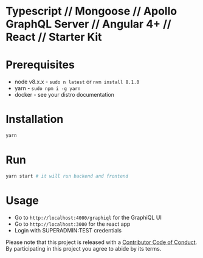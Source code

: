 # Typescript // Mongoose // Apollo GraphQL Server // Angular 4+ // React // Starter Kit

# Prerequisites
- node v8.x.x - `sudo n latest` or `nvm install 8.1.0`
- yarn - `sudo npm i -g yarn`
- docker - see your distro documentation

# Installation
```bash
yarn
```

# Run
```bash
yarn start # it will run backend and frontend
```

# Usage
- Go to `http://localhost:4000/graphiql` for the GraphiQL UI
- Go to `http://localhost:3000` for the react app
- Login with SUPERADMIN:TEST credentials

Please note that this project is released with a [Contributor Code of Conduct](code-of-conduct.md). By participating in this project you agree to abide by its terms.
